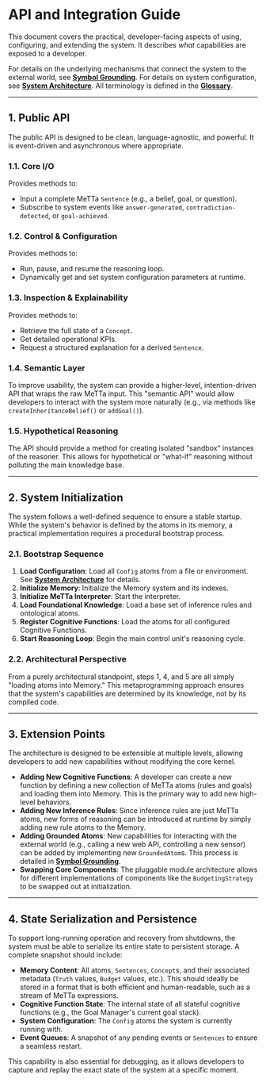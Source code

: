 # API and Integration Guide

This document covers the practical, developer-facing aspects of using, configuring, and extending the system. It describes *what* capabilities are exposed to a developer.

For details on the underlying mechanisms that connect the system to the external world, see [**Symbol Grounding**](./GROUNDING.md). For details on system configuration, see [**System Architecture**](./ARCHITECTURE.md#4-system-configuration). All terminology is defined in the [**Glossary**](./DATA_STRUCTURES.md#1-glossary-of-core-terms).

---

## 1. Public API

The public API is designed to be clean, language-agnostic, and powerful. It is event-driven and asynchronous where appropriate.

### 1.1. Core I/O
Provides methods to:
-   Input a complete MeTTa `Sentence` (e.g., a belief, goal, or question).
-   Subscribe to system events like `answer-generated`, `contradiction-detected`, or `goal-achieved`.

### 1.2. Control & Configuration
Provides methods to:
-   Run, pause, and resume the reasoning loop.
-   Dynamically get and set system configuration parameters at runtime.

### 1.3. Inspection & Explainability
Provides methods to:
-   Retrieve the full state of a `Concept`.
-   Get detailed operational KPIs.
-   Request a structured explanation for a derived `Sentence`.

### 1.4. Semantic Layer
To improve usability, the system can provide a higher-level, intention-driven API that wraps the raw MeTTa input. This "semantic API" would allow developers to interact with the system more naturally (e.g., via methods like `createInheritanceBelief()` or `addGoal()`).

### 1.5. Hypothetical Reasoning
The API should provide a method for creating isolated "sandbox" instances of the reasoner. This allows for hypothetical or "what-if" reasoning without polluting the main knowledge base.

---

## 2. System Initialization

The system follows a well-defined sequence to ensure a stable startup. While the system's behavior is defined by the atoms in its memory, a practical implementation requires a procedural bootstrap process.

### 2.1. Bootstrap Sequence
1.  **Load Configuration**: Load all `Config` atoms from a file or environment. See [**System Architecture**](./ARCHITECTURE.md#4-system-configuration) for details.
2.  **Initialize Memory**: Initialize the Memory system and its indexes.
3.  **Initialize MeTTa Interpreter**: Start the interpreter.
4.  **Load Foundational Knowledge**: Load a base set of inference rules and ontological atoms.
5.  **Register Cognitive Functions**: Load the atoms for all configured Cognitive Functions.
6.  **Start Reasoning Loop**: Begin the main control unit's reasoning cycle.

### 2.2. Architectural Perspective
From a purely architectural standpoint, steps 1, 4, and 5 are all simply "loading atoms into Memory." This metaprogramming approach ensures that the system's capabilities are determined by its knowledge, not by its compiled code.

---

## 3. Extension Points

The architecture is designed to be extensible at multiple levels, allowing developers to add new capabilities without modifying the core kernel.

-   **Adding New Cognitive Functions**: A developer can create a new function by defining a new collection of MeTTa atoms (rules and goals) and loading them into Memory. This is the primary way to add new high-level behaviors.
-   **Adding New Inference Rules**: Since inference rules are just MeTTa atoms, new forms of reasoning can be introduced at runtime by simply adding new rule atoms to the Memory.
-   **Adding Grounded Atoms**: New capabilities for interacting with the external world (e.g., calling a new web API, controlling a new sensor) can be added by implementing new `GroundedAtom`s. This process is detailed in [**Symbol Grounding**](./GROUNDING.md).
-   **Swapping Core Components**: The pluggable module architecture allows for different implementations of components like the `BudgetingStrategy` to be swapped out at initialization.

---

## 4. State Serialization and Persistence

To support long-running operation and recovery from shutdowns, the system must be able to serialize its entire state to persistent storage. A complete snapshot should include:

-   **Memory Content**: All atoms, `Sentences`, `Concept`s, and their associated metadata (`Truth` values, `Budget` values, etc.). This should ideally be stored in a format that is both efficient and human-readable, such as a stream of MeTTa expressions.
-   **Cognitive Function State**: The internal state of all stateful cognitive functions (e.g., the Goal Manager's current goal stack).
-   **System Configuration**: The `Config` atoms the system is currently running with.
-   **Event Queues**: A snapshot of any pending events or `Sentences` to ensure a seamless restart.

This capability is also essential for debugging, as it allows developers to capture and replay the exact state of the system at a specific moment.
